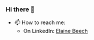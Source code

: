 ### Hi there 👋

- 📫 How to reach me:
  - On LinkedIn: [Elaine Beech](https://www.linkedin.com/in/elaine-b-33876524)
<!--
**ebeechsrc/ebeechsrc** is a ✨ _special_ ✨ repository because its `README.md` (this file) appears on your GitHub profile.

Here are some ideas to get you started:

- 🔭 I’m currently working on ...
- 🌱 I’m currently learning ...
- 👯 I’m looking to collaborate on ...
- 🤔 I’m looking for help with ...
- 💬 Ask me about ...
- 📫 How to reach me: ...
- 😄 Pronouns: ...
- ⚡ Fun fact: ...
-->

